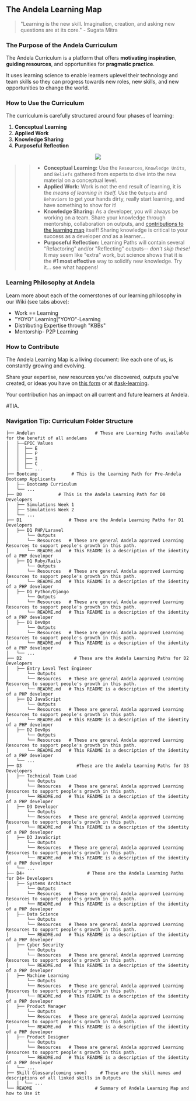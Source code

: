 ## The Andela Learning Map

> "Learning is the new skill. Imagination, creation, and asking new questions are at its core." - Sugata Mitra

### The Purpose of the Andela Curriculum
The Andela Curriculum is a platform that offers **motivating inspiration**, **guiding resources**, and opportunities for **pragmatic practice**. 

It uses learning science to enable learners uplevel their technology and team skills so they can progress towards new roles, new skills, and new opportunities to change the world. 

### How to Use the Curriculum
The curriculum is carefully structured around four phases of learning: 
1. **Conceptual Learning** 
2. **Applied Work** 
3. **Knowledge Sharing** 
4. **Purposeful Reflection** 

<p align="center">
  <img align="center" src="https://cloud.githubusercontent.com/assets/5239538/25678398/94010a62-3017-11e7-98c5-82b28d8bc5ff.png" />
</p>

>> - **Conceptual Learning:** Use the `Resources`, `Knowledge Units`, and `Beliefs` gathered from experts to dive into the new material on a conceptual level. 
>> - **Applied Work:** Work is not the end result of learning, it is the _means of learning in itself._ Use the `Outputs` and `Behaviors` to get your hands dirty, really start learning, and have something to show for it! 
>> - **Knowledge Sharing:** As a developer, you will always be working on a team. Share your knowledge through mentorship, collaboration on outputs, and [contributions to the learning map](https://docs.google.com/a/andela.com/forms/d/1LyMSebi90YnUxj5G6UD4eGGsItjb3XjgeAAWHpQZYkQ/edit) itself! Sharing knowledge is critical to your success as a developer _and_ as a learner... 
>> - **Purposeful Reflection:** Learning Paths will contain several "Refactoring" and/or "Reflecting" outputs-- _don't skip these!_ It may seem like "extra" work, but science shows that it is the **#1 most effective** way to solidify new knowledge. Try it... see what happens! 

### Learning Philosophy at Andela
Learn more about each of the cornerstones of our learning philosophy in our Wiki (see tabs above): 
- Work == Learning
- "YOYO" Learning|"YOYO"-Learning
- Distributing Expertise through "KBBs"
- Mentorship- P2P Learning

### How to Contribute
The Andela Learning Map is a living document: like each one of us, is constantly growing and evolving.

Share your expertise, new resources you've discovered, outputs you've created, or ideas you have on [this form](https://docs.google.com/a/andela.com/forms/d/1LyMSebi90YnUxj5G6UD4eGGsItjb3XjgeAAWHpQZYkQ/edit) or at [#ask-learning](https://andela.slack.com/messages/C27A7HH8C/details/).  

Your contribution has an impact on all current and future learners at Andela. 

#TIA. 


### Navigation Tip: Curriculum Folder Structure

```
├── Andelan                       # These are Learning Paths available for the benefit of all andelans
│   ├──EPIC Values                   
│   │  ├── E
│   │  ├── P
│   │  ├── I
│   │  ├── C
│   │  └── ...  
├── Bootcamp             # This is the Learning Path for Pre-Andela Bootcamp Applicants
│   ├── Bootcamp Curriculum
│   └── ...           
├── D0              # This is the Andela Learning Path for D0 Developers 
│   ├── Simulations Week 1 
│   ├── Simulations Week 2
│   └── ...                  
├── D1                  # These are the Andela Learning Paths for D1 Developers
│   ├── D1 PHP/Laravel
│       └── Outputs 
│       └── Resources   # These are general Andela approved Learning Resources to support people's growth in this path. 
│       └── README.md   # This README is a description of the identity of a PHP developer
│   ├── D1 Ruby/Rails 
│       └── Outputs 
│       └── Resources   # These are general Andela approved Learning Resources to support people's growth in this path. 
│       └── README.md   # This README is a description of the identity of a PHP developer
│   ├── D1 Python/Django  
│       └── Outputs 
│       └── Resources   # These are general Andela approved Learning Resources to support people's growth in this path. 
│       └── README.md   # This README is a description of the identity of a PHP developer 
│   ├── D1 DevOps  
│       └── Outputs 
│       └── Resources   # These are general Andela approved Learning Resources to support people's growth in this path. 
│       └── README.md   # This README is a description of the identity of a PHP developer 
│   └── ...                   
├── D2                    # These are the Andela Learning Paths for D2 Developers
│   ├── Entry Level Test Engineer
│       └── Outputs 
│       └── Resources   # These are general Andela approved Learning Resources to support people's growth in this path. 
│       └── README.md   # This README is a description of the identity of a PHP developer
│   ├── D2 JavaScript
│       └── Outputs 
│       └── Resources   # These are general Andela approved Learning Resources to support people's growth in this path. 
│       └── README.md   # This README is a description of the identity of a PHP developer
│   ├── D2 DevOps
│       └── Outputs 
│       └── Resources   # These are general Andela approved Learning Resources to support people's growth in this path. 
│       └── README.md   # This README is a description of the identity of a PHP developer
│   └── ...   
├── D3                     #These are the Andela Learning Paths for D3 Developers    
│   ├── Technical Team Lead     
│       └── Outputs 
│       └── Resources   # These are general Andela approved Learning Resources to support people's growth in this path. 
│       └── README.md   # This README is a description of the identity of a PHP developer        
│   ├── D3 Developer
│       └── Outputs 
│       └── Resources   # These are general Andela approved Learning Resources to support people's growth in this path. 
│       └── README.md   # This README is a description of the identity of a PHP developer
│   ├── D3 JavaScript
│       └── Outputs 
│       └── Resources   # These are general Andela approved Learning Resources to support people's growth in this path. 
│       └── README.md   # This README is a description of the identity of a PHP developer
│   └── ...                       
├── D4+                        # These are the Andela Learning Paths for D4+ Developers
│   ├── Systems Architect   
│       └── Outputs 
│       └── Resources   # These are general Andela approved Learning Resources to support people's growth in this path. 
│       └── README.md   # This README is a description of the identity of a PHP developer        
│   ├── Data Science  
│       └── Outputs 
│       └── Resources   # These are general Andela approved Learning Resources to support people's growth in this path. 
│       └── README.md   # This README is a description of the identity of a PHP developer         
│   ├── Cyber Security
│       └── Outputs 
│       └── Resources   # These are general Andela approved Learning Resources to support people's growth in this path. 
│       └── README.md   # This README is a description of the identity of a PHP developer
│   ├── Machine Learning 
│       └── Outputs 
│       └── Resources   # These are general Andela approved Learning Resources to support people's growth in this path. 
│       └── README.md   # This README is a description of the identity of a PHP developer
│   ├── Product Manager
│       └── Outputs 
│       └── Resources   # These are general Andela approved Learning Resources to support people's growth in this path. 
│       └── README.md   # This README is a description of the identity of a PHP developer
│   ├── Product Designer
│       └── Outputs 
│       └── Resources   # These are general Andela approved Learning Resources to support people's growth in this path. 
│       └── README.md   # This README is a description of the identity of a PHP developer
│   └── ...    
├── Skill Glossary(coming soon)     # These are the skill names and descriptions of all linked skills in Outputs               
│   │  └── ...     
└── README                        # Summary of Andela Learning Map and how to Use it
 ```
